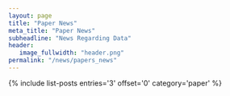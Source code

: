 ```yaml
---
layout: page
title: "Paper News"
meta_title: "Paper News"
subheadline: "News Regarding Data"
header:
   image_fullwidth: "header.png"
permalink: "/news/papers_news"
---
```

{% include list-posts entries='3' offset='0' category='paper' %}
